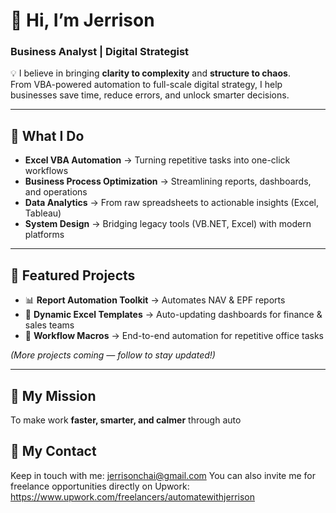 # 👋 Hi, I’m **Jerrison**  
### Business Analyst | Digital Strategist  

💡 I believe in bringing **clarity to complexity** and **structure to chaos**.  
From VBA-powered automation to full-scale digital strategy, I help businesses save time, reduce errors, and unlock smarter decisions.  

---

## 🔧 What I Do
- **Excel VBA Automation** → Turning repetitive tasks into one-click workflows  
- **Business Process Optimization** → Streamlining reports, dashboards, and operations  
- **Data Analytics** → From raw spreadsheets to actionable insights (Excel, Tableau)  
- **System Design** → Bridging legacy tools (VB.NET, Excel) with modern platforms  

---

## 🚀 Featured Projects
- 📊 **Report Automation Toolkit** → Automates NAV & EPF reports  
- 📝 **Dynamic Excel Templates** → Auto-updating dashboards for finance & sales teams  
- 🔄 **Workflow Macros** → End-to-end automation for repetitive office tasks  

*(More projects coming — follow to stay updated!)*  

---

## 🎯 My Mission
To make work **faster, smarter, and calmer** through auto

## 🎯 My Contact
Keep in touch with me: jerrisonchai@gmail.com
You can also invite me for freelance opportunities directly on Upwork: https://www.upwork.com/freelancers/automatewithjerrison
<!---
Jerrisonchai/Jerrisonchai is a ✨ special ✨ repository because its `README.md` (this file) appears on your GitHub profile.
You can click the Preview link to take a look at your changes.
--->
